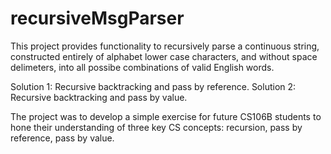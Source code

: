 # recursiveMsgParser

This project provides functionality to recursively parse a continuous string, 
constructed entirely of alphabet lower case characters, and without space delimeters, 
into all possibe combinations of valid English words.

Solution 1: Recursive backtracking and pass by reference.
Solution 2: Recursive backtracking and pass by value.

The project was to develop a simple exercise for future CS106B students to hone their
understanding of three key CS concepts: recursion, pass by reference, pass by value. 
